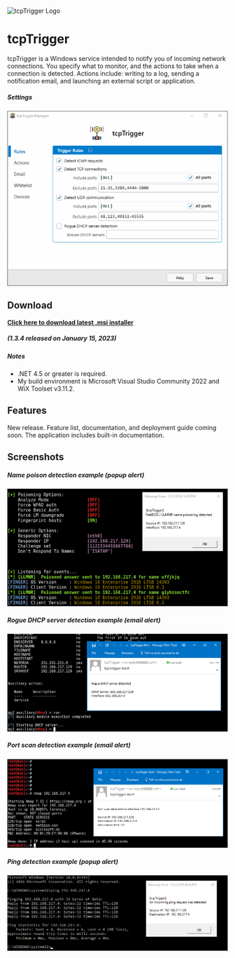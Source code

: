 ![tcpTrigger Logo](https://github.com/R-Smith/tcpTrigger/raw/master/tcpTrigger.Manager/Resources/tcpTrigger%20Logo.png?raw=true)

tcpTrigger
==========

tcpTrigger is a Windows service intended to notify you of incoming network connections. You specify what to monitor, and the actions to take when a connection is detected. Actions include: writing to a log, sending a notification email, and launching an external script or application.

##### Settings
![Settings](screenshots/settings.gif "Settings Manager")


Download
--------
**[Click here to download latest .msi installer](https://github.com/R-Smith/tcpTrigger/releases/latest/download/tcpTrigger.Setup.msi)**
##### (1.3.4 released on January 15, 2023)

##### Notes
* .NET 4.5 or greater is required.
* My build environment is Microsoft Visual Studio Community 2022 and WiX Toolset v3.11.2.



Features
--------
New release. Feature list, documentation, and deployment guide coming soon. The application includes built-in documentation.



Screenshots
--------------------
##### Name poison detection example (popup alert)
![tcpTrigger name poison detection](https://github.com/R-Smith/supporting-docs/raw/master/tcpTrigger/tcpTrigger.NamePoison.png?raw=true "tcpTrigger name poison detection")

##### Rogue DHCP server detection example (email alert)
![tcpTrigger rogue DHCP server detection](https://github.com/R-Smith/supporting-docs/raw/master/tcpTrigger/tcpTrigger.RogueDHCP.png?raw=true "tcpTrigger rogue DHCP server detection")

##### Port scan detection example (email alert)
![tcpTrigger half-open scan detection](https://github.com/R-Smith/supporting-docs/raw/master/tcpTrigger/tcpTrigger.PortScan.png?raw=true "tcpTrigger half-open scan detection")

##### Ping detection example (popup alert)
![tcpTrigger ping detection](https://github.com/R-Smith/supporting-docs/raw/master/tcpTrigger/tcpTrigger.Ping.png?raw=true "tcpTrigger ping detection")
